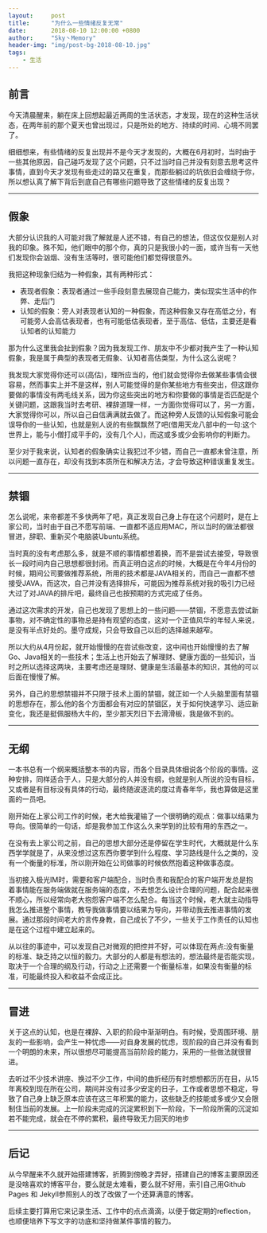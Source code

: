 ```yaml
---
layout:     post
title:      "为什么一些情绪反复无常"
date:       2018-08-10 12:00:00 +0800
author:     "Sky丶Memory"
header-img: "img/post-bg-2018-08-10.jpg"
tags:
    - 生活
---
```


## 前言

今天清晨醒来，躺在床上回想起最近两周的生活状态，才发现，现在的这种生活状态，在两年前的那个夏天也曾出现过，只是所处的地方、持续的时间、心境不同罢了。

细细想来，有些情绪的反复出现并不是今天才发现的，大概在6月初时，当时由于一些其他原因，自己碰巧发现了这个问题，只不过当时自己并没有刻意去思考这件事情，直到今天才发现有些走过的路又在重复，而那些躺过的坑依旧会缠绕于你，所以想认真了解下背后到底自己有哪些问题导致了这些情绪的反复出现？

---

## 假象

大部分认识我的人可能对我了解就是人还不错，有自己的想法，但这仅仅是别人对我的印象。殊不知，他们眼中的那个你，真的只是我很小的一面，或许当有一天他们发现你会汹烟、没有生活等时，很可能他们都觉得很意外。

我把这种现象归结为一种假象，其有两种形式：

- 表现者假象：表现者通过一些手段刻意去展现自己能力，类似现实生活中的作弊、走后门
- 认知的假象：旁人对表现者认知的一种假象，而这种假象又存在高低之分，有可能旁人会高估表现者，也有可能低估表现者，至于高估、低估，主要还是看认知者的认知能力

那为什么这里我会扯到假象？因为我发现工作、朋友中不少都对我产生了一种认知假象，我是属于典型的表现者无假象、认知者高估类型，为什么这么说呢？

我发现大家觉得你还可以(高估)，理所应当的，他们就会觉得你去做某些事情会很容易，然而事实上并不是这样，别人可能觉得的是你某些地方有些突出，但这跟你要做的事情没有两毛线关系，因为你这些突出的地方和你要做的事情是否匹配是个关键问题，这跟我当时去考研、裸辞道理一样，一方面你觉得可以了，另一方面，大家觉得你可以，所以自己自信满满就去做了。而这种旁人反馈的认知假象可能会误导你的一些认知，也就是别人说的有些飘飘然了吧(借用天龙八部中的一句:这个世界上，能与小僧打成平手的，没有几个人)，而这或多或少会影响你的判断力。

至少对于我来说，认知者的假象确实让我犯过不少错，而自己一直都未曾注意，所以问题一直存在，却没有找到本质所在和解决方法，才会导致这种错误重复发生。

---

## 禁锢

怎么说呢，来帝都差不多快两年了吧，真正发现自己身上存在这个问题时，是在上家公司，当时由于自己不愿写前端、一直都不适应用MAC，所以当时的做法都很冒进，辞职、重新买个电脑装Ubuntu系统。

当时真的没有考虑那么多，就是不顺的事情都想着换，而不是尝试去接受，导致很长一段时间内自己思想都很封闭。而真正明白这点的时候，大概是在今年4月份的时候，期间公司要做推荐系统，所用的技术都是JAVA相关的，而自己一直都不想接受JAVA，而这次，自己并没有选择排斥，可能因为推荐系统对我的吸引力已经大过了对JAVA的排斥吧，最终自己也按预期的方式完成了任务。

通过这次需求的开发，自己也发现了思想上的一些问题——禁锢，不愿意去尝试新事物，对不确定性的事物总是持有观望的态度，这对一个正值风华的年轻人来说，是没有半点好处的。墨守成规，只会导致自己以后的选择越来越窄。

所以大约从4月份起，就开始慢慢的在尝试些改变，这中间也开始慢慢的去了解Go、Java相关的一些技术；生活上也开始去了解理财、健康方面的一些知识，当时之所以选择这两块，主要考虑还是理财、健康是生活最基本的知识，其他的可以后面在慢慢了解。

另外，自己的思想禁锢并不只限于技术上面的禁锢，就正如一个人头脑里面有禁锢的思想存在，那么他的各个方面都会有对应的禁锢区，关于如何快速学习、适应新变化，我还是挺佩服杨大牛的，至少那天烈日下去滑滑板，我是做不到的。

---

## 无纲

一本书总有一个纲来概括整本书的内容，而各个目录具体细说各个阶段的事情。这种安排，同样适合于人，只是大部分的人并没有纲，也就是别人所说的没有目标，又或者是有目标没有具体的行动，最终随波逐流的度过青春年华，我也算做是这里面的一员吧。

刚开始在上家公司工作的时候，老大给我灌输了一个很明确的观点：做事以结果为导向。很简单的一句话，却是我参加工作这么久来学到的比较有用的东西之一。

在没有去上家公司之前，自己的思想大部分还是停留在学生时代，大概就是什么东西学学就是了，从来没想过这东西你要学到什么程度、学习路线是什么之类的，没有一个衡量的标准，所以刚开始在公司做事的时候依然抱着这种做事态度。

当初接入极光IM时，需要和客户端配合，当时负责和我配合的客户端开发总是抱着事情能在服务端做就在服务端的态度，不去想怎么设计合理的问题，配合起来很不顺心，所以经常向老大抱怨客户端不怎么配合。每当这个时候，老大就主动指导我怎么推进整个事情，教导我做事情要以结果为导向，并带动我去推进事情的发展。通过那段时间老大的言传身教，自己成长了不少，一些关于工作责任的认知也是在这个过程中建立起来的。

从以往的事迹中，可以发现自己对微观的把控并不好，可以体现在两点:没有衡量的标准、缺乏持之以恒的毅力。大部分的人都是有想法的，想法最终是否能实现，取决于一个合理的纲及行动，行动之上还需要一个衡量标准，如果没有衡量的标准，可能最终投入和收益不会成正比。

---

## 冒进

关于这点的认知，也是在裸辞、入职的阶段中渐渐明白。有时候，受周围环境、朋友的一些影响，会产生一种忧虑——对自身发展的忧虑，现阶段的自己并没有看到一个明朗的未来，所以很想尽可能提高当前阶段的能力，采用的一些做法就很冒进。

去听过不少技术讲座、换过不少工作，中间的曲折经历有时想想都历历在目，从15年离校到现在所在公司，期间并没有过多少安定的日子，工作或者思想不稳定，导致了自己身上缺乏原本应该在这三年积累的能力，这些缺乏的技能或多或少又会限制住当前的发展。上一阶段未完成的沉淀累积到下一阶段，下一阶段所需的沉淀如若不能完成，就会在不停的累积，最终导致无力回天的地步

---

## 后记

从今早醒来不久就开始搭建博客，折腾到傍晚才弄好，搭建自己的博客主要原因还是没啥喜欢的博客平台，要么就是太难看，要么就不好用，索引自己用Github Pages 和 Jekyll参照别人的改了改做了一个还算满意的博客。

后续主要打算用它来记录生活、工作中的点点滴滴，以便于做定期的reflection，也顺便培养下写文字的功底和坚持做某件事情的毅力。


